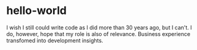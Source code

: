 # hello-world
I wish I still could write code as I did more than 30 years ago, but I can't.
I do, however, hope that my role is also of relevance.
Business experience transfomed into development insights.
